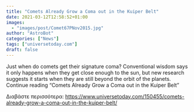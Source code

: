```yaml
---
title: "Comets Already Grow a Coma out in the Kuiper Belt"
date: 2021-03-12T12:58:52+01:00
images:
  - "images/post/Comet67PNov2015.jpg"
author: "AstroBot"
categories: ["News"]
tags: ["universetoday.com"]
draft: false
---
```


Just when do comets get their signature coma? Conventional wisdom says it only happens when they get close enough to the sun, but new research suggests it starts when they are still beyond the orbit of the planets. Continue reading “Comets Already Grow a Coma out in the Kuiper Belt” 

Διαβάστε περισσότερα: https://www.universetoday.com/150455/comets-already-grow-a-coma-out-in-the-kuiper-belt/
